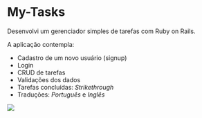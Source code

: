 # My-Tasks

Desenvolvi um gerenciador simples de tarefas com Ruby on Rails.

A aplicação contempla:
- Cadastro de um novo usuário (signup)
- Login
- CRUD de tarefas
- Validações dos dados
- Tarefas concluídas: _Strikethrough_
- Traduções: _Português_ e _Inglês_

![](app/assets/images/gif_2.gif)
